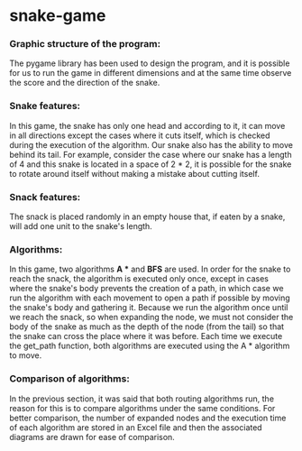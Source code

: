 # snake-game

### Graphic structure of the program:
The pygame library has been used to design the program, and it is possible for us to run the game in different dimensions and at the same time observe the score and the direction of the snake.

### Snake features:
In this game, the snake has only one head and according to it, it can move in all directions except the cases where it cuts itself, which is checked during the execution of the algorithm. Our snake also has the ability to move behind its tail. For example, consider the case where our snake has a length of 4 and this snake is located in a space of 2 * 2, it is possible for the snake to rotate around itself without making a mistake about cutting itself.

### Snack features:
The snack is placed randomly in an empty house that, if eaten by a snake, will add one unit to the snake's length.

### Algorithms:
In this game, two algorithms **A \*** and **BFS** are used. In order for the snake to reach the snack, the algorithm is executed only once, except in cases where the snake's body prevents the creation of a path, in which case we run the algorithm with each movement to open a path if possible by moving the snake's body and gathering it. Because we run the algorithm once until we reach the snack, so when expanding the node, we must not consider the body of the snake as much as the depth of the node (from the tail) so that the snake can cross the place where it was before. Each time we execute the get_path function, both algorithms are executed using the A * algorithm to move.

### Comparison of algorithms:
In the previous section, it was said that both routing algorithms run, the reason for this is to compare algorithms under the same conditions. For better comparison, the number of expanded nodes and the execution time of each algorithm are stored in an Excel file and then the associated diagrams are drawn for ease of comparison.